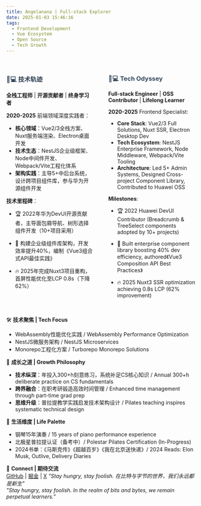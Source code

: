 ```yaml
---
title: Angelanana | Full-stack Explorer
date: 2025-01-03 15:46:16
tags:
  - Frontend Development
  - Vue Ecosystem
  - Open Source
  - Tech Growth
---
```


<div class="bio-container">
  <div class="lang-section cn">
  
### 👩💻 技术轨迹
**全栈工程师** | **开源贡献者** | **终身学习者**

**2020-2025** 前端领域深度实践者：
- **核心领域**：Vue2/3全栈方案、Nuxt服务端渲染、Electron桌面开发
- **技术生态**：NestJS企业级框架、Node中间件开发、Webpack/Vite工程化体系
- **架构实践**：主导5+中后台系统，设计跨项目组件库，参与华为开源组件开发

**技术里程碑**：
- 🏆 2022年华为DevUI开源贡献者，主导面包屑导航、树形选择组件开发（10+项目采用）
- 🚀 构建企业级组件库架构，开发效率提升40%，编制《Vue3组合式API最佳实践》
- 🔥 2025年完成Nuxt3项目重构，首屏性能优化至LCP 0.8s（下降62%）

  </div>

  <div class="lang-section en">

### 👩💻 Tech Odyssey
**Full-stack Engineer** | **OSS Contributor** | **Lifelong Learner**

**2020-2025** Frontend Specialist:
- **Core Stack**: Vue2/3 Full Solutions, Nuxt SSR, Electron Desktop Dev
- **Tech Ecosystem**: NestJS Enterprise Framework, Node Middleware, Webpack/Vite Tooling
- **Architecture**: Led 5+ Admin Systems, Designed Cross-project Component Library, Contributed to Huawei OSS

**Milestones**:
- 🏆 2022 Huawei DevUI Contributor (Breadcrumb & TreeSelect components adopted by 10+ projects)
- 🚀 Built enterprise component library boosting 40% dev efficiency, authored《Vue3 Composition API Best Practices》
- 🔥 2025 Nuxt3 SSR optimization achieving 0.8s LCP (62% improvement)

  </div>
</div>

<style>
.bio-container {display: flex; gap: 40px; margin: 2rem 0;}
.lang-section {flex: 1;}
.lang-section.cn h3 {color: #2c3e50;}
.lang-section.en h3 {color: #34495e;}
@media (max-width: 768px) {
  .bio-container {flex-direction: column;}
}
</style>

🛠️ **技术聚焦 | Tech Focus**
- WebAssembly性能优化实践 / WebAssembly Performance Optimization
- NestJS微服务架构 / NestJS Microservices
- Monorepo工程化方案 / Turborepo Monorepo Solutions

🌱 **成长之道 | Growth Philosophy**
- **技术纵深**：年投入300+h刻意练习，系统补足CS核心知识 / Annual 300+h deliberate practice on CS fundamentals
- **跨界融合**：在职考研锻造高效时间管理 / Enhanced time management through part-time grad prep
- **思维升级**：普拉提教学实践启发技术架构设计 / Pilates teaching inspires systematic technical design

🎹 **生活维度 | Life Palette**
- 钢琴15年演奏 / 15 years of piano performance experience
- 北极星普拉提认证（备考中）/ Polestar Pilates Certification (In-Progress)
- 2024书单：《马斯克传》《超越百岁》《我在北京送快递》/ 2024 Reads: Elon Musk, Outlive, Delivery Diaries

📮 **Connect | 期待交流**  
[GitHub](https://github.com/angelanana) | [掘金](https://juejin.cn/user/2463372060667735) | [X](https://x.com/angelanana17894)
*"Stay hungry, stay foolish. 在比特与字节的世界，我们永远都是新生"*  
*"Stay hungry, stay foolish. In the realm of bits and bytes, we remain perpetual learners."*